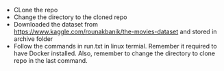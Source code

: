 * CLone the repo
* Change the directory to the cloned repo
* Downloaded the dataset from https://www.kaggle.com/rounakbanik/the-movies-dataset and stored in archive folder
* Follow the commands in run.txt in linux termial. Remember it required to have Docker installed. Also, remember to change the directory to clone repo in the last command.
